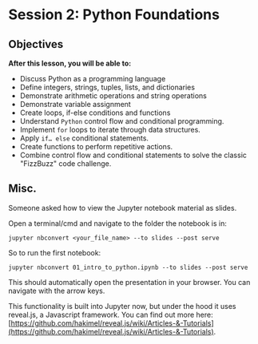 # Session 2: Python Foundations

## Objectives

**After this lesson, you will be able to:**
- Discuss Python as a programming language
- Define integers, strings, tuples, lists, and dictionaries
- Demonstrate arithmetic operations and string operations
- Demonstrate variable assignment
- Create loops, if-else conditions and functions
- Understand `Python` control flow and conditional programming.  
- Implement `for` loops to iterate through data structures.
- Apply `if… else` conditional statements.
- Create functions to perform repetitive actions.
- Combine control flow and conditional statements to solve the classic "FizzBuzz" code challenge.

## Misc.

Someone asked how to view the Jupyter notebook material as slides.

Open a terminal/cmd and navigate to the folder the notebook is in:

`jupyter nbconvert <your_file_name> --to slides --post serve`

So to run the first notebook:

`jupyter nbconvert 01_intro_to_python.ipynb --to slides --post serve`

This should automatically open the presentation in your browser. You can navigate with the arrow keys.

This functionality is built into Jupyter now, but under the hood it uses reveal.js, a Javascript framework. You can find out more here: [https://github.com/hakimel/reveal.js/wiki/Articles-&-Tutorials](https://github.com/hakimel/reveal.js/wiki/Articles-&-Tutorials).